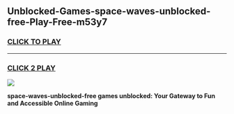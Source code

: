 
## Unblocked-Games-space-waves-unblocked-free-Play-Free-m53y7
<h3>
<a href="https://premium76.site?title=space-waves-unblocked-free&ref=21A">CLICK TO PLAY</a></h3>
<hr>

<h3>
<a href="https://premium76.site?title=space-waves-unblocked-free&ref=21A">CLICK 2 PLAY</a>
  
</h3>

<a href="https://premium76.site?title=space-waves-unblocked-free&ref=21A"><img src="https://clearcache.store/games.png"></a>


**space-waves-unblocked-free games unblocked: Your Gateway to Fun and Accessible Online Gaming**
